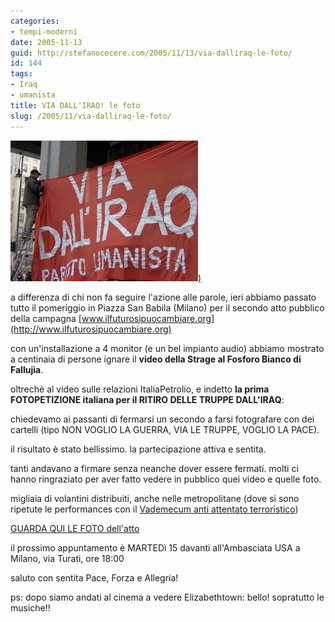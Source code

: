 ```yaml
---
categories:
- tempi-moderni
date: 2005-11-13
guid: http://stefanocecere.com/2005/11/13/via-dalliraq-le-foto/
id: 144
tags:
- Iraq
- umanista
title: VIA DALL'IRAQ! le foto
slug: /2005/11/via-dalliraq-le-foto/
---
```


[![](../../../assets/img/post/2005/viadalliraq.jpg))](http://www.clum.net/md/modules.php?set_albumName=album14&op=modload&name=gallery&file=index&include=view_album.php)

a differenza di chi non fa seguire l'azione alle parole, ieri abbiamo passato tutto il pomeriggio in Piazza San Babila (Milano) per il secondo atto pubblico della campagna [www.ilfuturosipuocambiare.org](http://www.ilfuturosipuocambiare.org)

con un'installazione a 4 monitor (e un bel impianto audio) abbiamo mostrato a centinaia di persone ignare il **video della Strage al Fosforo Bianco di Fallujia**.
  
oltrechè al video sulle relazioni ItaliaPetrolio, e indetto **la prima FOTOPETIZIONE italiana per il RITIRO DELLE TRUPPE DALL'IRAQ**:
  
chiedevamo ai passanti di fermarsi un secondo a farsi fotografare con dei cartelli (tipo NON VOGLIO LA GUERRA, VIA LE TRUPPE, VOGLIO LA PACE).

il risultato è stato bellissimo. la partecipazione attiva e sentita.
  
tanti andavano a firmare senza neanche dover essere fermati. molti ci hanno ringraziato per aver fatto vedere in pubblico quei video e quelle foto.
  
migliaia di volantini distribuiti, anche nelle metropolitane (dove si sono ripetute le performances con il [Vademecum anti attentato terroristico](http://www.ilfannullone.it/articolo/vademecum-satirico-benvenuti-nel-terrore/22/))

[GUARDA QUI LE FOTO dell'atto](http://www.clum.net/md/modules.php?set_albumName=album14&op=modload&name=gallery&file=index&include=view_album.php)

il prossimo appuntamento è MARTEDì 15 davanti all'Ambasciata USA a Milano, via Turati, ore 18:00

saluto con sentita Pace, Forza e Allegria!

ps: dopo siamo andati al cinema a vedere Elizabethtown: bello! sopratutto le musiche!!